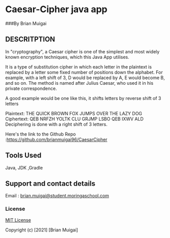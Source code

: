 # Caesar-Cipher java app
###By Brian Muigai

## DESCRITPTION
In "cryptography", a Caesar cipher is one of the simplest and most widely known encryption techniques, which this Java App utilises.

It is a type of substitution cipher in which each letter in the plaintext is replaced by a letter some fixed number of positions down the alphabet. For example, with a left shift of 3, D would be replaced by A, E would become B, and so on. The method is named after Julius Caesar, who used it in his private correspondence.

A good example would be one like this, it shifts letters by reverse shift of 3 letters

Plaintext: THE QUICK BROWN FOX JUMPS OVER THE LAZY DOG Ciphertext: QEB NRFZH YOLTK CLU GRJMP LSBO QEB IXWV ALD Deciphering is done with a right shift of 3 letters.

Here's the link to the Github Repo :https://github.com/brianmuigai96/CaesarCipher

## Tools Used

Java, JDK ,Gradle 


## Support and contact details

Email : brian.muigai@student.moringaschool.com

### License

[MIT License](./LICENSE)

Copyright (c) [2021] [Brian Muigai]
